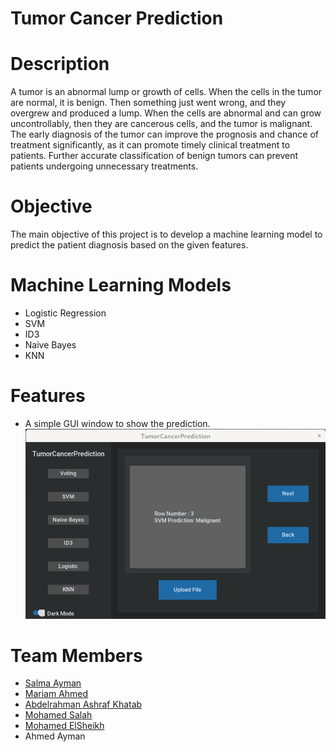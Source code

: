 # Tumor Cancer Prediction

# Description

A tumor is an abnormal lump or growth of cells. When the cells in the tumor are normal, it is benign. Then something just went wrong, and they overgrew and produced a lump. When the cells are abnormal and can grow uncontrollably, then they are cancerous cells, and the tumor is malignant. 
The early diagnosis of the tumor can improve the prognosis and chance of treatment significantly, as it can promote timely clinical treatment to patients. Further accurate classification of benign tumors can prevent patients undergoing unnecessary treatments.

# Objective

The main objective of this project is to develop a machine learning model to predict the patient diagnosis based on the given features.

# Machine Learning Models

- Logistic Regression
- SVM
- ID3
- Naive Bayes
- KNN

# Features

- A simple GUI window to show the prediction.
![Window](window.png)

# Team Members

- [Salma Ayman](https://github.com/SalmaAlassal)
- [Mariam Ahmed](https://github.com/MariamAhmeddd)
- [Abdelrahman Ashraf Khatab](https://github.com/AbdelrahmanKhatab9)
- [Mohamed Salah](https://github.com/itsmosalah)
- [Mohamed ElSheikh](https://github.com/elsheikh0)
- Ahmed Ayman


    

